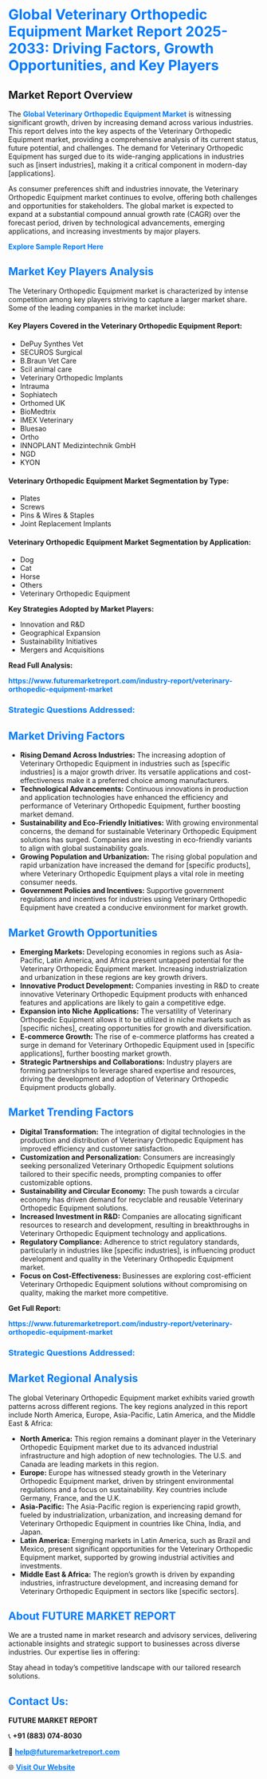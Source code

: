 <h1 style="color: #007BFF;">Global Veterinary Orthopedic Equipment Market Report 2025-2033: Driving Factors, Growth Opportunities, and Key Players</h1>

<section id="overview">
<h2>Market Report Overview</h2>
<p>The <a href="https://www.futuremarketreport.com/industry-report/veterinary-orthopedic-equipment-market" style="color: #007BFF; text-decoration: none;"><strong>Global Veterinary Orthopedic Equipment Market</strong></a> is witnessing significant growth, driven by increasing demand across various industries. This report delves into the key aspects of the Veterinary Orthopedic Equipment market, providing a comprehensive analysis of its current status, future potential, and challenges. The demand for Veterinary Orthopedic Equipment has surged due to its wide-ranging applications in industries such as [insert industries], making it a critical component in modern-day [applications].</p>
<p>As consumer preferences shift and industries innovate, the Veterinary Orthopedic Equipment market continues to evolve, offering both challenges and opportunities for stakeholders. The global market is expected to expand at a substantial compound annual growth rate (CAGR) over the forecast period, driven by technological advancements, emerging applications, and increasing investments by major players.</p>
</section>

<section id="overview">
<p><a href="https://www.futuremarketreport.com/request-sample/reportId=123001" style="color: #007BFF; text-decoration: none;"><strong>Explore Sample Report Here</strong></a></p>
</section>

<section id="key-players">
<h2 style="color: #007BFF;">Market Key Players Analysis</h2>
<p>The Veterinary Orthopedic Equipment market is characterized by intense competition among key players striving to capture a larger market share. Some of the leading companies in the market include:</p>
<h4>Key Players Covered in the Veterinary Orthopedic Equipment Report:</h4>
<ul><li>DePuy Synthes Vet</li><li>SECUROS Surgical</li><li>B.Braun Vet Care</li><li>Scil animal care</li><li>Veterinary Orthopedic Implants</li><li>Intrauma</li><li>Sophiatech</li><li>Orthomed UK</li><li>BioMedtrix</li><li>IMEX Veterinary</li><li>Bluesao</li><li>Ortho</li><li>INNOPLANT Medizintechnik GmbH</li><li>NGD</li><li>KYON</li></ul>
<h4>Veterinary Orthopedic Equipment Market Segmentation by Type:</h4>
<ul><li>Plates</li><li>Screws</li><li>Pins &amp; Wires &amp; Staples</li><li>Joint Replacement Implants</li></ul>

<h4>Veterinary Orthopedic Equipment Market Segmentation by Application:</h4>
<ul><li>Dog</li><li>Cat</li><li>Horse</li><li>Others</li><li>Veterinary Orthopedic Equipment</li></ul>
<p><strong>Key Strategies Adopted by Market Players:</strong></p>
<ul>
<li>Innovation and R&D</li>
<li>Geographical Expansion</li>
<li>Sustainability Initiatives</li>
<li>Mergers and Acquisitions</li>
</ul>
</section>

<section>
<p><strong>Read Full Analysis: </strong></p><a href="https://www.futuremarketreport.com/industry-report/veterinary-orthopedic-equipment-market" style="color: #007BFF; text-decoration: none;"><strong>https://www.futuremarketreport.com/industry-report/veterinary-orthopedic-equipment-market</strong></a>
<h3 style="color: #007BFF;">Strategic Questions Addressed:</h3>
</section>

<section id="driving-factors">
<h2 style="color: #007BFF;">Market Driving Factors</h2>
<ul>
<li><strong>Rising Demand Across Industries:</strong> The increasing adoption of Veterinary Orthopedic Equipment in industries such as [specific industries] is a major growth driver. Its versatile applications and cost-effectiveness make it a preferred choice among manufacturers.</li>
<li><strong>Technological Advancements:</strong> Continuous innovations in production and application technologies have enhanced the efficiency and performance of Veterinary Orthopedic Equipment, further boosting market demand.</li>
<li><strong>Sustainability and Eco-Friendly Initiatives:</strong> With growing environmental concerns, the demand for sustainable Veterinary Orthopedic Equipment solutions has surged. Companies are investing in eco-friendly variants to align with global sustainability goals.</li>
<li><strong>Growing Population and Urbanization:</strong> The rising global population and rapid urbanization have increased the demand for [specific products], where Veterinary Orthopedic Equipment plays a vital role in meeting consumer needs.</li>
<li><strong>Government Policies and Incentives:</strong> Supportive government regulations and incentives for industries using Veterinary Orthopedic Equipment have created a conducive environment for market growth.</li>
</ul>
</section>

<section id="growth-opportunities">
<h2 style="color: #007BFF;">Market Growth Opportunities</h2>
<ul>
<li><strong>Emerging Markets:</strong> Developing economies in regions such as Asia-Pacific, Latin America, and Africa present untapped potential for the Veterinary Orthopedic Equipment market. Increasing industrialization and urbanization in these regions are key growth drivers.</li>
<li><strong>Innovative Product Development:</strong> Companies investing in R&D to create innovative Veterinary Orthopedic Equipment products with enhanced features and applications are likely to gain a competitive edge.</li>
<li><strong>Expansion into Niche Applications:</strong> The versatility of Veterinary Orthopedic Equipment allows it to be utilized in niche markets such as [specific niches], creating opportunities for growth and diversification.</li>
<li><strong>E-commerce Growth:</strong> The rise of e-commerce platforms has created a surge in demand for Veterinary Orthopedic Equipment used in [specific applications], further boosting market growth.</li>
<li><strong>Strategic Partnerships and Collaborations:</strong> Industry players are forming partnerships to leverage shared expertise and resources, driving the development and adoption of Veterinary Orthopedic Equipment products globally.</li>
</ul>
</section>

<section id="trending-factors">
<h2 style="color: #007BFF;">Market Trending Factors</h2>
<ul>
<li><strong>Digital Transformation:</strong> The integration of digital technologies in the production and distribution of Veterinary Orthopedic Equipment has improved efficiency and customer satisfaction.</li>
<li><strong>Customization and Personalization:</strong> Consumers are increasingly seeking personalized Veterinary Orthopedic Equipment solutions tailored to their specific needs, prompting companies to offer customizable options.</li>
<li><strong>Sustainability and Circular Economy:</strong> The push towards a circular economy has driven demand for recyclable and reusable Veterinary Orthopedic Equipment solutions.</li>
<li><strong>Increased Investment in R&D:</strong> Companies are allocating significant resources to research and development, resulting in breakthroughs in Veterinary Orthopedic Equipment technology and applications.</li>
<li><strong>Regulatory Compliance:</strong> Adherence to strict regulatory standards, particularly in industries like [specific industries], is influencing product development and quality in the Veterinary Orthopedic Equipment market.</li>
<li><strong>Focus on Cost-Effectiveness:</strong> Businesses are exploring cost-efficient Veterinary Orthopedic Equipment solutions without compromising on quality, making the market more competitive.</li>
</ul>
</section>

<section>
<p><strong>Get Full Report: </strong></p><a href="https://www.futuremarketreport.com/industry-report/veterinary-orthopedic-equipment-market" style="color: #007BFF; text-decoration: none;"><strong>https://www.futuremarketreport.com/industry-report/veterinary-orthopedic-equipment-market</strong></a>
<h3 style="color: #007BFF;">Strategic Questions Addressed:</h3>
</section>


<section id="regional-analysis">
<h2 style="color: #007BFF;">Market Regional Analysis</h2>
<p>The global Veterinary Orthopedic Equipment market exhibits varied growth patterns across different regions. The key regions analyzed in this report include North America, Europe, Asia-Pacific, Latin America, and the Middle East & Africa:</p>
<ul>
<li><strong>North America:</strong> This region remains a dominant player in the Veterinary Orthopedic Equipment market due to its advanced industrial infrastructure and high adoption of new technologies. The U.S. and Canada are leading markets in this region.</li>
<li><strong>Europe:</strong> Europe has witnessed steady growth in the Veterinary Orthopedic Equipment market, driven by stringent environmental regulations and a focus on sustainability. Key countries include Germany, France, and the U.K.</li>
<li><strong>Asia-Pacific:</strong> The Asia-Pacific region is experiencing rapid growth, fueled by industrialization, urbanization, and increasing demand for Veterinary Orthopedic Equipment in countries like China, India, and Japan.</li>
<li><strong>Latin America:</strong> Emerging markets in Latin America, such as Brazil and Mexico, present significant opportunities for the Veterinary Orthopedic Equipment market, supported by growing industrial activities and investments.</li>
<li><strong>Middle East & Africa:</strong> The region’s growth is driven by expanding industries, infrastructure development, and increasing demand for Veterinary Orthopedic Equipment in sectors like [specific sectors].</li>
</ul>
</section>

<footer>
<h2 style="color: #007BFF;">About FUTURE MARKET REPORT</h2>
<p>We are a trusted name in market research and advisory services, delivering actionable insights and strategic support to businesses across diverse industries. Our expertise lies in offering:</p>

<p>Stay ahead in today’s competitive landscape with our tailored research solutions.</p>

<h2 style="color: #007BFF;">Contact Us:</h2>
<p><strong>FUTURE MARKET REPORT</strong></p>
<p>📞 <strong>+91 (883) 074-8030</strong></p>
<p>📧 <strong><a href="mailto:help@futuremarketreport.com" style="color: #007BFF;">help@futuremarketreport.com</a></strong></p>
<p>🌐 <strong><a href="https://www.futuremarketreport.com/" style="color: #007BFF;">Visit Our Website</a></strong></p>
</footer>